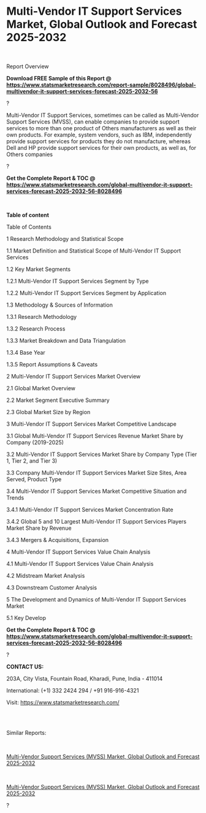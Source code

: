 <h1>Multi-Vendor IT Support Services Market, Global Outlook and Forecast 2025-2032</h1><br/><p>Report Overview</p>
 
 
 
 <div><b>Download FREE Sample of this Report @ <a href="https://www.statsmarketresearch.com/download-free-sample/8028496/global-multivendor-it-support-services-forecast-2025-2032-56">https://www.statsmarketresearch.com/report-sample/8028496/global-multivendor-it-support-services-forecast-2025-2032-56</a></b></div>
 
 
 
 <p>? </p>
 
 
 
 <p>Multi-Vendor IT Support Services, sometimes can be called as Multi-Vendor Support Services (MVSS), can enable companies to provide support services to more than one product of Others manufacturers as well as their own products. For example, system vendors, such as IBM, independently provide support services for products they do not manufacture, whereas Dell and HP provide support services for their own products, as well as, for Others companies</p>
 
 
 
 <p>? </p>
 
 
 
 <div><b>Get the Complete Report & TOC @ <a href="https://www.statsmarketresearch.com/global-multivendor-it-support-services-forecast-2025-2032-56-8028496">https://www.statsmarketresearch.com/global-multivendor-it-support-services-forecast-2025-2032-56-8028496</a></b></div>
 
 
 
 <p><br />
 
 <b>Table of content</b></p>
 
 
 
 <p>Table of Contents<br />
 
 1 Research Methodology and Statistical Scope<br />
 
 1.1 Market Definition and Statistical Scope of Multi-Vendor IT Support Services<br />
 
 1.2 Key Market Segments<br />
 
 1.2.1 Multi-Vendor IT Support Services Segment by Type<br />
 
 1.2.2 Multi-Vendor IT Support Services Segment by Application<br />
 
 1.3 Methodology & Sources of Information<br />
 
 1.3.1 Research Methodology<br />
 
 1.3.2 Research Process<br />
 
 1.3.3 Market Breakdown and Data Triangulation<br />
 
 1.3.4 Base Year<br />
 
 1.3.5 Report Assumptions & Caveats<br />
 
 2 Multi-Vendor IT Support Services Market Overview<br />
 
 2.1 Global Market Overview<br />
 
 2.2 Market Segment Executive Summary<br />
 
 2.3 Global Market Size by Region<br />
 
 3 Multi-Vendor IT Support Services Market Competitive Landscape<br />
 
 3.1 Global Multi-Vendor IT Support Services Revenue Market Share by Company (2019-2025)<br />
 
 3.2 Multi-Vendor IT Support Services Market Share by Company Type (Tier 1, Tier 2, and Tier 3)<br />
 
 3.3 Company Multi-Vendor IT Support Services Market Size Sites, Area Served, Product Type<br />
 
 3.4 Multi-Vendor IT Support Services Market Competitive Situation and Trends<br />
 
 3.4.1 Multi-Vendor IT Support Services Market Concentration Rate<br />
 
 3.4.2 Global 5 and 10 Largest Multi-Vendor IT Support Services Players Market Share by Revenue<br />
 
 3.4.3 Mergers & Acquisitions, Expansion<br />
 
 4 Multi-Vendor IT Support Services Value Chain Analysis<br />
 
 4.1 Multi-Vendor IT Support Services Value Chain Analysis<br />
 
 4.2 Midstream Market Analysis<br />
 
 4.3 Downstream Customer Analysis<br />
 
 5 The Development and Dynamics of Multi-Vendor IT Support Services Market<br />
 
 5.1 Key Develop</p>
 
 
 
 <div><b>Get the Complete Report & TOC @ <a href="https://www.statsmarketresearch.com/global-multivendor-it-support-services-forecast-2025-2032-56-8028496">https://www.statsmarketresearch.com/global-multivendor-it-support-services-forecast-2025-2032-56-8028496</a></b></div>
 
 
 
 <p>? </p>
 
 
 
 <p><b>CONTACT US:</b><br />
 
 203A, City Vista, Fountain Road, Kharadi, Pune, India - 411014<br />
 
 International: (+1) 332 2424 294 / +91 916-916-4321<br />
 
 Visit: <a href="https://www.statsmarketresearch.com/">https://www.statsmarketresearch.com/</a><br />
 
 <br />
 
 <br />
 
 Similar Reports:<br />
 
 <br />
 
 <a href="https://www.statsmarketresearch.com/global-multivendor-support-services-forecast-2025-2032-763-8028494">Multi-Vendor Support Services (MVSS) Market, Global Outlook and Forecast 2025-2032</a><br />
 
 <br />
 
 <a href="https://www.statsmarketresearch.com/global-multivendor-support-services-forecast-2025-2032-89-8028495">Multi-Vendor Support Services (MVSS) Market, Global Outlook and Forecast 2025-2032</a><br />
 
 ? </p>